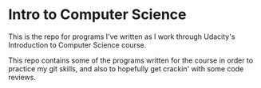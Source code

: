 # Intro to Computer Science

This is the repo for programs I've written as I work through Udacity's Introduction to Computer Science course.

This repo contains some of the programs written for the course in order to practice my git skills, and also to hopefully get crackin' with some code reviews.
